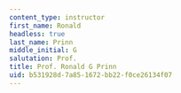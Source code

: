 ```yaml
---
content_type: instructor
first_name: Ronald
headless: true
last_name: Prinn
middle_initial: G
salutation: Prof.
title: Prof. Ronald G Prinn
uid: b531928d-7a85-1672-bb22-f0ce26134f07
---
```


